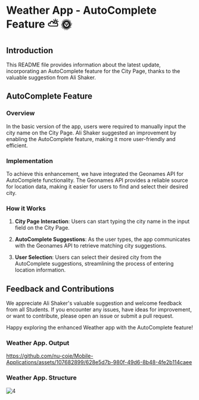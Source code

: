 # Weather App - AutoComplete Feature ⛅️ 🌞

## Introduction

This README file provides information about the latest update, incorporating an AutoComplete feature for the City Page, thanks to the valuable suggestion from Ali Shaker.

## AutoComplete Feature

### Overview

In the basic version of the app, users were required to manually input the city name on the City Page. Ali Shaker suggested an improvement by enabling the AutoComplete feature, making it more user-friendly and efficient.

### Implementation

To achieve this enhancement, we have integrated the Geonames API for AutoComplete functionality. The Geonames API provides a reliable source for location data, making it easier for users to find and select their desired city.

### How it Works

1. **City Page Interaction**: Users can start typing the city name in the input field on the City Page.

2. **AutoComplete Suggestions**: As the user types, the app communicates with the Geonames API to retrieve matching city suggestions.

3. **User Selection**: Users can select their desired city from the AutoComplete suggestions, streamlining the process of entering location information.

## Feedback and Contributions

We appreciate Ali Shaker's valuable suggestion and welcome feedback from all Students. If you encounter any issues, have ideas for improvement, or want to contribute, please open an issue or submit a pull request.

Happy exploring the enhanced Weather app with the AutoComplete feature!

### Weather App. Output

https://github.com/nu-coie/Mobile-Applications/assets/107682899/628e5d7b-980f-49d6-8b48-4fe2b114caee

### Weather App. Structure

![4](https://github.com/nu-coie/Mobile-Applications/assets/107682899/b5e008bd-ab9a-4c57-b851-fc7687a03c8a)


